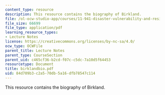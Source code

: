 ```yaml
---
content_type: resource
description: This resource contains the biography of Birkland.
file: /ol-ocw-studio-app/courses/11-941-disaster-vulnerability-and-resilience-spring-2005/84d709b3c2a570db5a16dfb78547c114_birklandbio.pdf
file_size: 66699
file_type: application/pdf
learning_resource_types:
- Lecture Notes
license: https://creativecommons.org/licenses/by-nc-sa/4.0/
ocw_type: OCWFile
parent_title: Lecture Notes
parent_type: CourseSection
parent_uid: c465cf36-b2cd-f07c-c5dc-7a10d5f64453
resourcetype: Document
title: birklandbio.pdf
uid: 84d709b3-c2a5-70db-5a16-dfb78547c114
---
```

This resource contains the biography of Birkland.